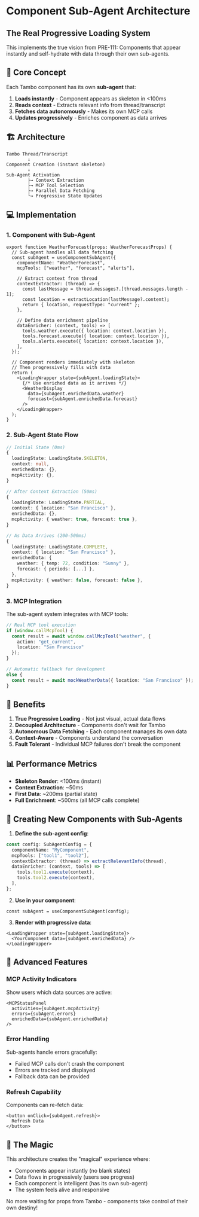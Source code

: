 # Component Sub-Agent Architecture

## The Real Progressive Loading System

This implements the true vision from PRE-111: Components that appear instantly and self-hydrate with data through their own sub-agents.

## 🧠 Core Concept

Each Tambo component has its own **sub-agent** that:
1. **Loads instantly** - Component appears as skeleton in <100ms
2. **Reads context** - Extracts relevant info from thread/transcript
3. **Fetches data autonomously** - Makes its own MCP calls
4. **Updates progressively** - Enriches component as data arrives

## 🏗️ Architecture

```
Tambo Thread/Transcript
        ↓
Component Creation (instant skeleton)
        ↓
Sub-Agent Activation
        ├→ Context Extraction
        ├→ MCP Tool Selection
        ├→ Parallel Data Fetching
        └→ Progressive State Updates
```

## 💻 Implementation

### 1. Component with Sub-Agent

```tsx
export function WeatherForecast(props: WeatherForecastProps) {
  // Sub-agent handles all data fetching
  const subAgent = useComponentSubAgent({
    componentName: "WeatherForecast",
    mcpTools: ["weather", "forecast", "alerts"],
    
    // Extract context from thread
    contextExtractor: (thread) => {
      const lastMessage = thread.messages?.[thread.messages.length - 1];
      const location = extractLocation(lastMessage?.content);
      return { location, requestType: "current" };
    },
    
    // Define data enrichment pipeline
    dataEnricher: (context, tools) => [
      tools.weather.execute({ location: context.location }),
      tools.forecast.execute({ location: context.location }),
      tools.alerts.execute({ location: context.location }),
    ],
  });
  
  // Component renders immediately with skeleton
  // Then progressively fills with data
  return (
    <LoadingWrapper state={subAgent.loadingState}>
      {/* Use enriched data as it arrives */}
      <WeatherDisplay 
        data={subAgent.enrichedData.weather}
        forecast={subAgent.enrichedData.forecast}
      />
    </LoadingWrapper>
  );
}
```

### 2. Sub-Agent State Flow

```typescript
// Initial State (0ms)
{
  loadingState: LoadingState.SKELETON,
  context: null,
  enrichedData: {},
  mcpActivity: {},
}

// After Context Extraction (50ms)  
{
  loadingState: LoadingState.PARTIAL,
  context: { location: "San Francisco" },
  enrichedData: {},
  mcpActivity: { weather: true, forecast: true },
}

// As Data Arrives (200-500ms)
{
  loadingState: LoadingState.COMPLETE,
  context: { location: "San Francisco" },
  enrichedData: {
    weather: { temp: 72, condition: "Sunny" },
    forecast: { periods: [...] },
  },
  mcpActivity: { weather: false, forecast: false },
}
```

### 3. MCP Integration

The sub-agent system integrates with MCP tools:

```typescript
// Real MCP tool execution
if (window.callMcpTool) {
  const result = await window.callMcpTool("weather", {
    action: "get_current",
    location: "San Francisco"
  });
}

// Automatic fallback for development
else {
  const result = await mockWeatherData({ location: "San Francisco" });
}
```

## 🎯 Benefits

1. **True Progressive Loading** - Not just visual, actual data flows
2. **Decoupled Architecture** - Components don't wait for Tambo
3. **Autonomous Data Fetching** - Each component manages its own data
4. **Context-Aware** - Components understand the conversation
5. **Fault Tolerant** - Individual MCP failures don't break the component

## 📊 Performance Metrics

- **Skeleton Render**: <100ms (instant)
- **Context Extraction**: ~50ms
- **First Data**: ~200ms (partial state)
- **Full Enrichment**: ~500ms (all MCP calls complete)

## 🔧 Creating New Components with Sub-Agents

1. **Define the sub-agent config**:
```typescript
const config: SubAgentConfig = {
  componentName: "MyComponent",
  mcpTools: ["tool1", "tool2"],
  contextExtractor: (thread) => extractRelevantInfo(thread),
  dataEnricher: (context, tools) => [
    tools.tool1.execute(context),
    tools.tool2.execute(context),
  ],
};
```

2. **Use in your component**:
```tsx
const subAgent = useComponentSubAgent(config);
```

3. **Render with progressive data**:
```tsx
<LoadingWrapper state={subAgent.loadingState}>
  <YourComponent data={subAgent.enrichedData} />
</LoadingWrapper>
```

## 🚀 Advanced Features

### MCP Activity Indicators
Show users which data sources are active:
```tsx
<MCPStatusPanel
  activities={subAgent.mcpActivity}
  errors={subAgent.errors}
  enrichedData={subAgent.enrichedData}
/>
```

### Error Handling
Sub-agents handle errors gracefully:
- Failed MCP calls don't crash the component
- Errors are tracked and displayed
- Fallback data can be provided

### Refresh Capability
Components can re-fetch data:
```tsx
<button onClick={subAgent.refresh}>
  Refresh Data
</button>
```

## 🎨 The Magic

This architecture creates the "magical" experience where:
- Components appear instantly (no blank states)
- Data flows in progressively (users see progress)
- Each component is intelligent (has its own sub-agent)
- The system feels alive and responsive

No more waiting for props from Tambo - components take control of their own destiny!